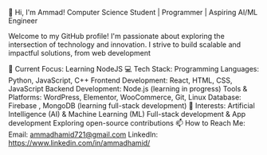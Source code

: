 👋 Hi, I'm Ammad!
Computer Science Student | Programmer | Aspiring AI/ML Engineer

Welcome to my GitHub profile! I'm passionate about exploring the intersection of technology and innovation. I strive to build scalable and impactful solutions, from web development 

🔭 Current Focus:
Learning NodeJS
💻 Tech Stack:
Programming Languages: Python, JavaScript, C++
Frontend Development: React, HTML, CSS, JavaScript
Backend Development: Node.js (learning in progress)
Tools & Platforms: WordPress, Elementor, WooCommerce, Git, Linux
Database: Firebase , MongoDB (learning full-stack development)
🌱 Interests:
Artificial Intelligence (AI) & Machine Learning (ML)
Full-stack development & App development
Exploring open-source contributions
📫 How to Reach Me:
Email: ammadhamid721@gmail.com
LinkedIn: https://www.linkedin.com/in/ammadhamid/
